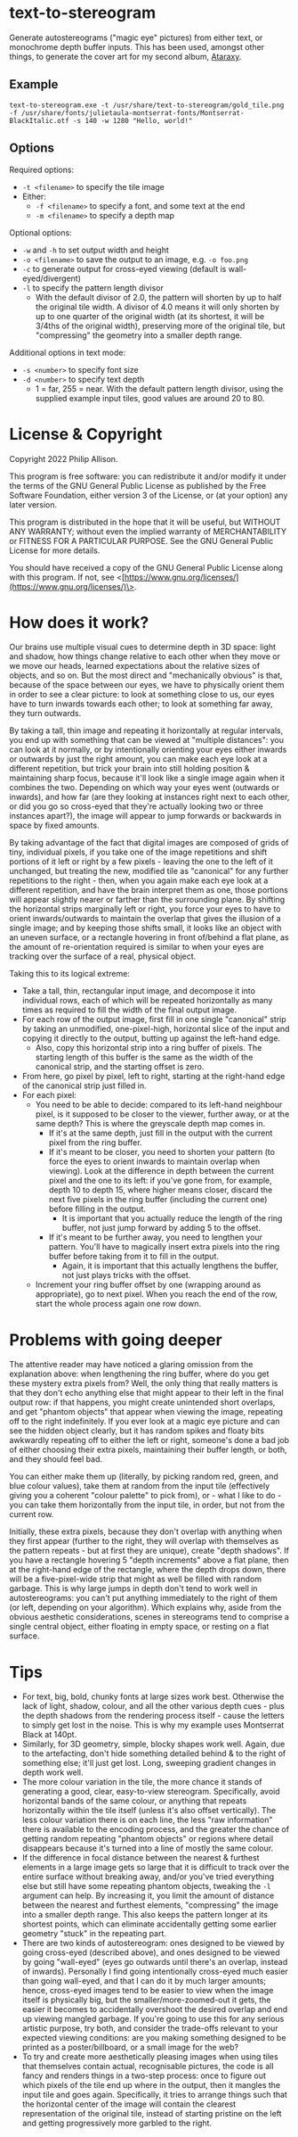 # text-to-stereogram
Generate autostereograms ("magic eye" pictures) from either text, or monochrome
depth buffer inputs. This has been used, amongst other things, to generate the
cover art for my second album,
[Ataraxy](https://depthbuffer.bandcamp.com/album/ataraxy).

## Example

```
text-to-stereogram.exe -t /usr/share/text-to-stereogram/gold_tile.png -f /usr/share/fonts/julietaula-montserrat-fonts/Montserrat-BlackItalic.otf -s 140 -w 1280 "Hello, world!"
```

## Options

Required options:
* `-t <filename>` to specify the tile image
* Either:
  * `-f <filename>` to specify a font, and some text at the end
  * `-m <filename>` to specify a depth map

Optional options:
* `-w` and `-h` to set output width and height
* `-o <filename>` to save the output to an image, e.g. `-o foo.png`
* `-c` to generate output for cross-eyed viewing (default is
  wall-eyed/divergent)
* `-l` to specify the pattern length divisor
  * With the default divisor of 2.0, the pattern will shorten by up to half the
    original tile width. A divisor of 4.0 means it will only shorten by up to
    one quarter of the original width (at its shortest, it will be 3/4ths of
    the original width), preserving more of the original tile, but "compressing"
    the geometry into a smaller depth range.

Additional options in text mode:
* `-s <number>` to specify font size
* `-d <number>` to specify text depth
  * 1 = far, 255 = near. With the default pattern length divisor, using the
    supplied example input tiles, good values are around 20 to 80.

# License & Copyright

Copyright 2022 Philip Allison.

This program is free software: you can redistribute it and/or modify it
under the terms of the GNU General Public License as published by the Free
Software Foundation, either version 3 of the License, or (at your option)
any later version.

This program is distributed in the hope that it will be useful, but WITHOUT
ANY WARRANTY; without even the implied warranty of MERCHANTABILITY or
FITNESS FOR A PARTICULAR PURPOSE. See the GNU General Public License for
more details.

You should have received a copy of the GNU General Public License along
with this program. If not, see
\<[https://www.gnu.org/licenses/](https://www.gnu.org/licenses/)\>. 

# How does it work?

Our brains use multiple visual cues to determine depth in 3D space: light and
shadow, how things change relative to each other when they move or we move our
heads, learned expectations about the relative sizes of objects, and so on. But
the most direct and "mechanically obvious" is that, because of the space between
our eyes, we have to physically orient them in order to see a clear picture: to
look at something close to us, our eyes have to turn inwards towards each other;
to look at something far away, they turn outwards.

By taking a tall, thin image and repeating it horizontally at regular intervals,
you end up with something that can be viewed at "multiple distances": you can
look at it normally, or by intentionally orienting your eyes either inwards or
outwards by just the right amount, you can make each eye look at a different
repetition, but trick your brain into still holding position & maintaining sharp
focus, because it'll look like a single image again when it combines the two.
Depending on which way your eyes went (outwards or inwards), and how far (are
they looking at instances right next to each other, or did you go so cross-eyed
that they're actually looking two or three instances apart?), the image will
appear to jump forwards or backwards in space by fixed amounts.

By taking advantage of the fact that digital images are composed of grids of
tiny, individual pixels, if you take one of the image repetitions and shift
portions of it left or right by a few pixels - leaving the one to the left of
it unchanged, but treating the new, modified tile as "canonical" for any further
repetitions to the right - then, when you again make each eye look at a
different repetition, and have the brain interpret them as one, those portions
will appear slightly nearer or farther than the surrounding plane. By shifting
the horizontal strips marginally left or right, you force your eyes to have to
orient inwards/outwards to maintain the overlap that gives the illusion of a
single image; and by keeping those shifts small, it looks like an object with an
uneven surface, or a rectangle hovering in front of/behind a flat plane, as the
amount of re-orientation required is similar to when your eyes are tracking over
the surface of a real, physical object.

Taking this to its logical extreme:
* Take a tall, thin, rectangular input image, and decompose it into individual
  rows, each of which will be repeated horizontally as many times as required to
  fill the width of the final output image.
* For each row of the output image, first fill in one single "canonical" strip
  by taking an unmodified, one-pixel-high, horizontal slice of the input and
  copying it directly to the output, butting up against the left-hand edge.
  * Also, copy this horizontal strip into a ring buffer of pixels. The starting
    length of this buffer is the same as the width of the canonical strip, and
    the starting offset is zero.
* From here, go pixel by pixel, left to right, starting at the right-hand edge
  of the canonical strip just filled in.
* For each pixel:
  * You need to be able to decide: compared to its left-hand neighbour pixel, is
    it supposed to be closer to the viewer, further away, or at the same depth?
    This is where the greyscale depth map comes in.
    * If it's at the same depth, just fill in the output with the current pixel
      from the ring buffer.
    * If it's meant to be closer, you need to shorten your pattern (to force the
      eyes to orient inwards to maintain overlap when viewing). Look at the
      difference in depth between the current pixel and the one to its left:
      if you've gone from, for example, depth 10 to depth 15, where higher means
      closer, discard the next five pixels in the ring buffer (including the
      current one) before filling in the output.
      * It is important that you actually reduce the length of the ring buffer,
        not just jump forward by adding 5 to the offset.
    * If it's meant to be further away, you need to lengthen your pattern.
      You'll have to magically insert extra pixels into the ring buffer before
      taking from it to fill in the output.
      * Again, it is important that this actually lengthens the buffer, not just
        plays tricks with the offset.
  * Increment your ring buffer offset by one (wrapping around as appropriate),
    go to next pixel. When you reach the end of the row, start the whole process
    again one row down.

Problems with going deeper
==========================

The attentive reader may have noticed a glaring omission from the explanation
above: when lengthening the ring buffer, where do you get these mystery extra
pixels from? Well, the only thing that really matters is that they don't echo
anything else that might appear to their left in the final output row: if that
happens, you might create unintended short overlaps, and get "phantom objects"
that appear when viewing the image, repeating off to the right indefinitely.
If you ever look at a magic eye picture and can see the hidden object clearly,
but it has random spikes and floaty bits awkwardly repeating off to either the
left or right, someone's done a bad job of either choosing their extra pixels,
maintaining their buffer length, or both, and they should feel bad.

You can either make them up (literally, by picking random red, green, and blue
colour values), take them at random from the input tile (effectively giving you
a coherent "colour palette" to pick from), or - what I like to do - you can take
them horizontally from the input tile, in order, but not from the current row.

Initially, these extra pixels, because they don't overlap with anything when
they first appear (further to the right, they will overlap with themselves as
the pattern repeats - but at first they are unique), create "depth shadows".
If you have a rectangle hovering 5 "depth increments" above a flat plane, then
at the right-hand edge of the rectangle, where the depth drops down, there will
be a five-pixel-wide strip that might as well be filled with random garbage.
This is why large jumps in depth don't tend to work well in autostereograms:
you can't put anything immediately to the right of them (or left, depending on
your algorithm). Which explains why, aside from the obvious aesthetic
considerations, scenes in stereograms tend to comprise a single central object,
either floating in empty space, or resting on a flat surface.

Tips
====

* For text, big, bold, chunky fonts at large sizes work best. Otherwise the lack
  of light, shadow, colour, and all the other various depth cues - plus the
  depth shadows from the rendering process itself - cause the letters to simply
  get lost in the noise. This is why my example uses Montserrat Black at 140pt.
* Similarly, for 3D geometry, simple, blocky shapes work well. Again, due to the
  artefacting, don't hide something detailed behind & to the right of something
  else; it'll just get lost. Long, sweeping gradient changes in depth work
  well.
* The more colour variation in the tile, the more chance it stands of generating
  a good, clear, easy-to-view stereogram. Specifically, avoid horizontal bands
  of the same colour, or anything that repeats horizontally within the tile
  itself (unless it's also offset vertically). The less colour variation there
  is on each line, the less "raw information" there is available to the encoding
  process, and the greater the chance of getting random repeating "phantom
  objects" or regions where detail disappears because it's turned into a line
  of mostly the same colour.
* If the difference in focal distance between the nearest & furthest elements in
  a large image gets so large that it is difficult to track over the entire
  surface without breaking away, and/or you've tried everything else but still
  have some repeating phantom objects, tweaking the `-l` argument can help. By
  increasing it, you limit the amount of distance between the nearest and
  furthest elements, "compressing" the image into a smaller depth range. This
  also keeps the pattern longer at its shortest points, which can eliminate
  accidentally getting some earlier geometry "stuck" in the repeating part.
* There are two kinds of autostereogram: ones designed to be viewed by going
  cross-eyed (described above), and ones designed to be viewed by going
  "wall-eyed" (eyes go outwards until there's an overlap, instead of inwards).
  Personally I find going intentionally cross-eyed much easier than going
  wall-eyed, and that I can do it by much larger amounts; hence, cross-eyed
  images tend to be easier to view when the image itself is physically big, but
  the smaller/more-zoomed-out it gets, the easier it becomes to accidentally
  overshoot the desired overlap and end up viewing mangled garbage. If you're
  going to use this for any serious artistic purpose, try both, and consider the
  trade-offs relevant to your expected viewing conditions: are you making
  something designed to be printed as a poster/billboard, or a small image for
  the web?
* To try and create more aesthetically pleasing images when using tiles that
  themselves contain actual, recognisable pictures, the code is all fancy and
  renders things in a two-step process: once to figure out which pixels of the
  tile end up where in the output, then it mangles the input tile and goes
  again. Specifically, it tries to arrange things such that the horizontal
  center of the image will contain the clearest representation of the original
  tile, instead of starting pristine on the left and getting progressively more
  garbled to the right.
